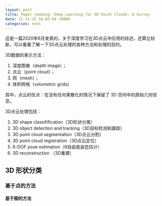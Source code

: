 ```yaml
---
layout: post
title: Paper reading: Deep Learning for 3D Point Clouds: A Survey
date: 21-11-22 16:02:04 +0800
categories: nots
---
```


这是一篇2020年6月发表的，关于深度学习在3D点云中应用的综述，还算比较新，可以看看了解一下3D点云处理的各种方法和处理的目的。

3D数据的表示方法：

1. 深度图像（depth image）；
2. 点云（point cloud）；
3. 网（mesh）；
4. 体积网格（volumetric grids）

其中，点云的优点：在没有任何离散化的情况下保留了 3D 空间中的原始几何信息。

3D点云处理包括：

1. 3D shape classifification（3D形状分类）
2. 3D object detection and tracking（3D目标检测和跟踪）
3. 3D point cloud segmentation（3D点云分割）
4. 3D point cloud registration（3D点云定位）
5. 6-DOF pose estimation（6自由度姿态估计）
6. 3D reconstruction （3D重建）

## 3D 形状分类

### 基于点的方法

#### 基于图的方法

